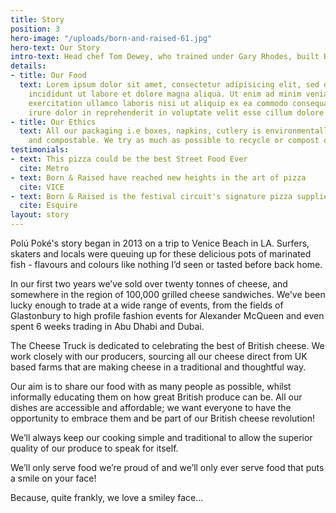 ```yaml
---
title: Story
position: 3
hero-image: "/uploads/born-and-raised-61.jpg"
hero-text: Our Story
intro-text: Head chef Tom Dewey, who trained under Gary Rhodes, built Born & Raised on the concept of fine Italian pizza dough combined with responsibly sourced British ingredients.  We built an oven inside our Land Rover and took our creations to the streets of London.
details:
- title: Our Food
  text: Lorem ipsum dolor sit amet, consectetur adipisicing elit, sed do eiusmod tempor
    incididunt ut labore et dolore magna aliqua. Ut enim ad minim veniam, quis nostrud
    exercitation ullamco laboris nisi ut aliquip ex ea commodo consequat. Duis aute
    irure dolor in reprehenderit in voluptate velit esse cillum dolore eu fugiat
- title: Our Ethics
  text: All our packaging i.e boxes, napkins, cutlery is environmentally friendly
    and compostable. We try as much as possible to recycle or compost our waste.
testimonials:
- text: This pizza could be the best Street Food Ever
  cite: Metro
- text: Born & Raised have reached new heights in the art of pizza
  cite: VICE
- text: Born & Raised is the festival circuit's signature pizza supplier
  cite: Esquire
layout: story
---
```


Polú Poké's story began in 2013 on a trip to Venice Beach in LA. Surfers, skaters and locals were queuing up for these delicious pots of marinated fish - flavours and colours like nothing I’d seen or tasted before back home.

In our first two years we’ve sold over twenty tonnes of cheese, and somewhere in the region of 100,000 grilled cheese sandwiches. We've been lucky enough to trade at a wide range of events, from the fields of Glastonbury to high profile fashion events for Alexander McQueen and even spent 6 weeks trading in Abu Dhabi and Dubai.

The Cheese Truck is dedicated to celebrating the best of British cheese. We work closely with our producers, sourcing all our cheese direct from UK based farms that are making cheese in a traditional and thoughtful way.

Our aim is to share our food with as many people as possible, whilst informally educating them on how great British produce can be. All our dishes are accessible and affordable; we want everyone to have the opportunity to embrace them and be part of our British cheese revolution!

We’ll always keep our cooking simple and traditional to allow the superior quality of our produce to speak for itself.

We’ll only serve food we’re proud of and we’ll only ever serve food that puts a smile on your face!

Because, quite frankly, we love a smiley face…